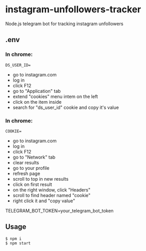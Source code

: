 # instagram-unfollowers-tracker
Node.js telegram bot for tracking instagram unfollowers

## .env
### In chrome: 
```
DS_USER_ID=
```
- go to instagram.com
- log in
- click F12
- go to "Application" tab
- extend "cookies" menu intem on the left
- click on the item inside
- search for "ds_user_id" cookie and copy it's value 

### In chrome: 
```
COOKIE=
```
- go to instagram.com
- log in
- click F12
- go to "Network" tab
- clear results
- go to your profile
- refresh page
- scroll to top in new results
- click on first result
- on the right window, click "Headers"
- scroll to find header named "cookie"
- right click it and "copy value"

TELEGRAM_BOT_TOKEN=your_telegram_bot_token

## Usage

```
$ npm i
$ npm start
```
